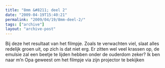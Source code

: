 ```yaml
---
title: "8mm &#8211; deel 2"
date: "2009-04-19T15:40:21"
permalink: "2009/04/19/8mm-deel-2/"
tags: ["archive"]
layout: "archive-post"
---
```

Bij deze het resultaat van het filmpje. Zoals te verwachten viel, slaat alles redelijk groen uit, op zich is dat niet erg. Er zitten wel veel krassen op, de emulsie zal een beetje te lijden hebben onder de ouderdom zeker? Ik ben naar m’n Opa geweest om het filmpje via zijn projector te bekijken
